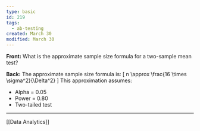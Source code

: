 ```yaml
---
type: basic
id: 219
tags:
  - ab-testing
created: March 30
modified: March 30
---
```


**Front:** What is the approximate sample size formula for a two-sample mean test?

**Back:** The approximate sample size formula is:
\[ n \approx \frac{16 \times \sigma^2}{\Delta^2} \]
This approximation assumes:

- Alpha = 0.05
- Power = 0.80
- Two-tailed test

---
[[Data Analytics]]